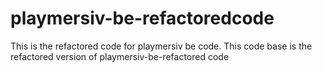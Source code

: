 # playmersiv-be-refactoredcode
This is the refactored code for playmersiv be code.
This code base is the refactored version of playmersiv-be-refactored code
